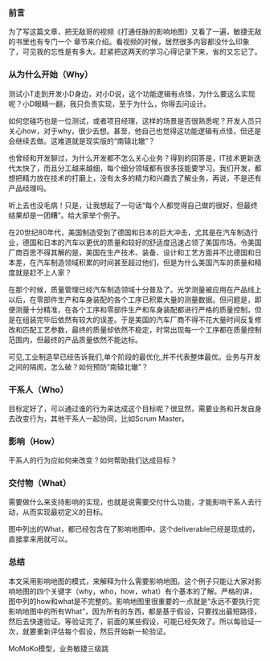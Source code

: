 ### 前言

为了写这篇文章，把无敌哥的视频《打通任脉的影响地图》又看了一遍，敏捷无敌的书里也有专门一个 章节来介绍。看视频的时候，居然很多内容都没什么印象了，可见我的忘性是有多大。赶紧把这两天的学习心得记录下来，省的又忘记了。

### 从为什么开始（Why）

测试小T走到开发小D身边，对小D说，这个功能逻辑有点怪，为什么要这么实现呢？小D眼睛一翻，我只负责实现，至于为什么，你得去问设计。

如何您碰巧也是一位测试，或者项目经理，这样的场景是否很熟悉呢？开发人员只关心how，对于why，很少去想。甚至，他自己也觉得这功能逻辑有点怪，但还是会继续去做。这难道就是现实版的“南辕北辙”？

也曾经和开发聊过，为什么开发都不怎么关心业务？得到的回答是，IT技术更新迭代太快了，而且分工越来越细，每个细分领域都有很多技能要学习。我们开发，都想把精力放在技术的打磨上，没有太多的精力和兴趣去了解业务，再说，不是还有产品经理吗。

听上去也没毛病！只是，让我想起了一句话“每个人都觉得自己做的很好，但最终结果却是一团糟”。给大家举个例子。

在20世纪80年代，美国制造受到了德国和日本的巨大冲击，尤其是在汽车制造行业，德国和日本的汽车以更优的质量和较好的舒适度迅速占领了美国市场。令美国厂商百思不得其解的是，美国在生产技术、装备、设计和工艺方面并不比德国和日本差，在汽车制造领域积累的时间甚至超过他们，但是为什么美国汽车的质量和精度就是赶不上人家？

在那个时候，质量管理已经汽车制造领域十分普及了。光学测量被应用在产品线上以后，在零部件生产和车身装配的各个工序已积累大量的测量数据。但问题是，即便测量十分精准，在各个工序和零部件生产和车身装配都进行严格的质量控制，但是在组装完毕后依然有较大的误差。于是美国的汽车厂商不得不花大量时间反复修改和匹配工艺参数，最终的质量却依然不稳定，时常出现每一个工序都在质量控制范围内，但最终的产品质量依然不能达标。

可见,工业制造早已经告诉我们,单个阶段的最优化,并不代表整体最优。业务与开发之间的隔阂，怎么破？如何预防“南辕北辙”？


### 干系人（Who）
目标定好了，可以通过谁的行为来达成这个目标呢？很显然，需要业务和开发自身去改变行为，其他干系人一起协同，比如Scrum Master。

### 影响（How）

干系人的行为应如何来改变？如何帮助我们达成目标？

### 交付物（What）

需要做什么来支持影响的实现，也就是说需要交付什么功能，才能影响干系人去行动，从而实现最初定义的目标。

图中列出的What，都已经包含在了影响地图中，这个deliverable已经是现成的，直接拿来用就可以。

### 总结

本文采用影响地图的模式，来解释为什么需要影响地图。这个例子只能让大家对影响地图的四个关键字（why，who，how，what）有个基本的了解。严格的讲，图中列的how和what是不完整的。影响地图里很重要的一点就是“永远不要执行完影响地图中的所有What”，因为所有的东西，都是基于假设，只要找出最短路径，然后去快速验证。等验证完了，前面的某些假设，可能已经失效了。所以每验证一次，就要重新评估每个假设，然后开始新一轮验证。




MoMoKo模型，业务敏捷三级跳

